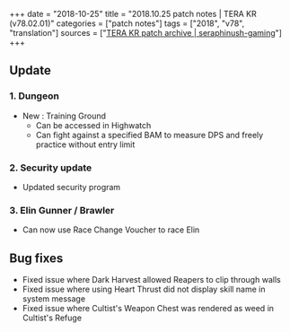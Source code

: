+++
date = "2018-10-25"
title = "2018.10.25 patch notes | TERA KR (v78.02.01)"
categories = ["patch notes"]
tags = ["2018", "v78", "translation"]
sources = ["[TERA KR patch archive | seraphinush-gaming](/ko/patch/2018/v78-02-01)"]
+++

## Update

### **1.** Dungeon
- New : Training Ground
  - Can be accessed in Highwatch
  - Can fight against a specified BAM to measure DPS and freely practice without entry limit

### **2.** Security update
- Updated security program

### **3.** Elin Gunner / Brawler
- Can now use Race Change Voucher to race Elin

## Bug fixes

- Fixed issue where Dark Harvest allowed Reapers to clip through walls
- Fixed issue where using Heart Thrust did not display skill name in system message
- Fixed issue where Cultist's Weapon Chest was rendered as weed in Cultist's Refuge
